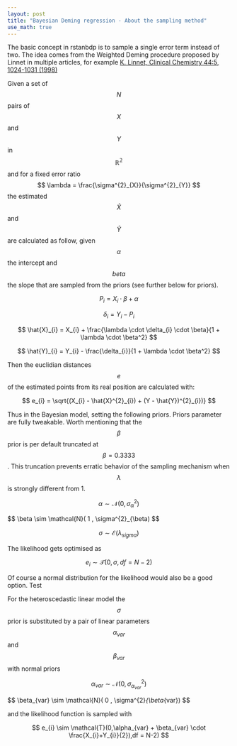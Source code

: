 ```yaml
---
layout: post
title: "Bayesian Deming regression - About the sampling method"
use_math: true
---
```


The basic concept in rstanbdp is to sample a single error term instead of two. The
idea comes from the Weighted Deming procedure proposed by Linnet in multiple
articles, for example [K. Linnet, Clinical Chemistry 44:5, 1024-1031 (1998)](https://doi.org/10.1093/clinchem/44.5.1024)

Given a set of $$N$$ pairs of $$ X $$ and $$ Y $$ in $$ \mathbb{R^{2}} $$ and for a fixed error ratio $$ \lambda = \frac{\sigma^{2}_{X}}{\sigma^{2}_{Y}} $$ the estimated $$ \hat{X} $$ and $$ \hat{Y}$$ are calculated as follow, given $$ \alpha$$ the intercept and $$ beta $$ the slope that are sampled from the priors (see further below for priors).

$$ P_{i} = X_{i} \cdot \beta + \alpha  $$

$$  \delta_{i} = Y_{i} - P_{i}  $$

$$  \hat{X}_{i} = X_{i} + \frac{\lambda \cdot \delta_{i} \cdot \beta}{1 + \lambda \cdot \beta^2} $$

$$  \hat{Y}_{i} = Y_{i} - \frac{\delta_{i}}{1 + \lambda \cdot \beta^2} $$


Then the euclidian distances $$ e $$ of the estimated points from its real position are calculated with:


$$  e_{i} = \sqrt{(X_{i} - \hat{X}^{2}_{i}) + (Y - \hat{Y})^{2}_{i})}  $$


Thus in the Bayesian model, setting the following priors. Priors parameter are fully tweakable. Worth mentioning that the $$ \beta $$ prior is per default truncated at $$ \beta = 0.3333  $$. This truncation prevents erratic behavior of the sampling mechanism when $$ \lambda $$ is strongly different from 1.  

$$ \alpha \sim \mathcal{N}( 0 , \sigma^{2}_{\alpha}) $$

$$ \beta \sim \mathcal{N}( 1 , \sigma^{2}_{\beta) $$

$$ \sigma \sim \mathcal{E}(\lambda_{sigma}) $$



The likelihood gets optimised as

$$ e_{i} \sim \mathcal{T}(0,\sigma,df = N-2)  $$

Of course a normal distribution for the likelihood would also be a good option. Test

For the heteroscedastic linear model the $$ \sigma $$ prior is substituted by a pair of linear parameters $$ \alpha_{var} $$ and $$ \beta_{var}$$ with normal priors

$$ \alpha_{var} \sim \mathcal{N}( 0 , \sigma^{2}_{\alpha_{var}}) $$

$$ \beta_{var} \sim \mathcal{N}( 0 , \sigma^{2}_{\beta_{var}) $$

and the likelihood function is sampled with

$$ e_{i} \sim \mathcal{T}(0,\alpha_{var} + \beta_{var} \cdot \frac{X_{i}+Y_{i}}{2}),df = N-2)  $$




